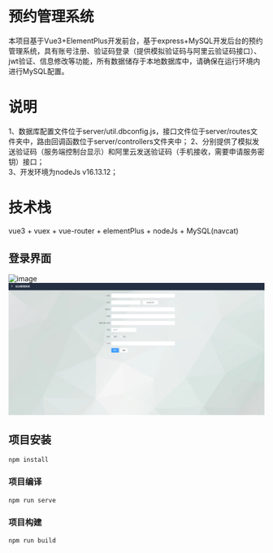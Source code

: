 # 预约管理系统
本项目基于Vue3+ElementPlus开发前台，基于express+MySQL开发后台的预约管理系统，具有账号注册、验证码登录（提供模拟验证码与阿里云验证码接口）、jwt验证、信息修改等功能，所有数据储存于本地数据库中，请确保在运行环境内进行MySQL配置。

# 说明  
1、数据库配置文件位于server/util.dbconfig.js，接口文件位于server/routes文件夹中，路由回调函数位于server/controllers文件夹中；
2、分别提供了模拟发送验证码（服务端控制台显示）和阿里云发送验证码（手机接收，需要申请服务密钥）接口；  
3、开发环境为nodeJs v16.13.12；  

# 技术栈
vue3 + vuex + vue-router + elementPlus + nodeJs + MySQL(navcat)

## 登录界面
![image](preview/login.jpg)
![image](preview/register.jpg)

## 项目安装
```
npm install
```

### 项目编译
```
npm run serve 
```

### 项目构建
```
npm run build
```


